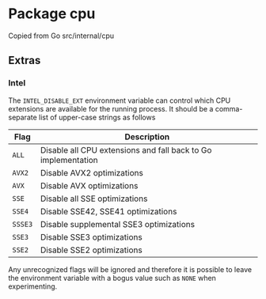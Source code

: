 # Package cpu

Copied from Go src/internal/cpu

## Extras

### Intel

The `INTEL_DISABLE_EXT` environment variable can control which CPU extensions are available for
the running process. It should be a comma-separate list of upper-case strings as follows

|   Flag   | Description |
| -------- | ----------- |
| `ALL`    | Disable all CPU extensions and fall back to Go implementation |
| `AVX2`   | Disable AVX2 optimizations |  
| `AVX`    | Disable AVX optimizations |  
| `SSE`    | Disable all SSE optimizations |  
| `SSE4`   | Disable SSE42, SSE41 optimizations |  
| `SSSE3`  | Disable supplemental SSE3 optimizations |  
| `SSE3`   | Disable SSE3 optimizations |  
| `SSE2`   | Disable SSE2 optimizations |

Any unrecognized flags will be ignored and therefore it is possible to leave the environment variable with a bogus value such as `NONE` when experimenting.